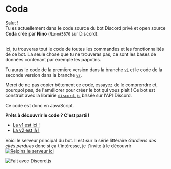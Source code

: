 # Coda

Salut ! <br />
Tu es actuellement dans le code source du bot Discord privé et open source **Coda** créé par **Nino** (`Nino#3670` sur Discord).<br /><br />

Ici, tu trouveras tout le code de toutes les commandes et les fonctionnalités de ce bot. La seule chose que tu ne trouveras pas, ce sont les bases de données contenant par exemple les papotins.

Tu auras le code de la première version dans la branche [`v1`](https://github.com/Nino-fr/coda-discord-bot/tree/v1) et le code de la seconde version dans la branche [`v2`](https://github.com/Nino-fr/coda-discord-bot/tree/v2).

Merci de ne pas copier bêtement ce code, essayez de le comprendre et, pourquoi pas, de l'améliorer pour créer le bot qui vous plaît !
Ce bot est construit avec la librairie [`discord.js`](https://discord.js.org/#/) basée sur l'API Discord.

Ce code est donc en JavaScript.

**Prêts à découvrir le code ? C'est parti !**

<ul>
  <li>
    <a href="https://github.com/Nino-fr/coda-discord-bot/tree/v1">La v1 est ici !</a>
  </li>
  <li>
    <a href="https://github.com/Nino-fr/coda-discord-bot/tree/v2">La v2 est là !</a>
  </li>
</ul>

Voici le serveur principal du bot. Il est sur la série littéraire *Gardiens des cités perdues* donc si ça t'intéresse, je t'invite à le découvrir <br />
[![Rejoins le serveur ici](https://discord.com/api/guilds/574626014664327178/embed.png?style=banner2)](https://discord.gg/NC4svsf)
<p>
    
</p>
<p>
    <img src="https://img.shields.io/badge/Made%20With-Discord.js%2012.3.1-blue.svg?style=for-the-badge"
        alt="Fait avec Discord.js">
</p>

